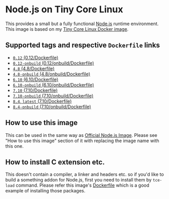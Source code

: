 Node.js on Tiny Core Linux
=========================

This provides a small but a fully functional [Node.js](https://nodejs.org/) runtime environment. This image is based on my [Tiny Core Linux Docker image](https://hub.docker.com/r/tatsushid/tinycore/).

## Supported tags and respective `Dockerfile` links

- [`0.12` (0.12/Dockerfile)](https://github.com/tatsushid/docker-tinycore-node/blob/master/0.12/Dockerfile)
- [`0.12-onbuild` (0.12/onbuild/Dockerfile)](https://github.com/tatsushid/docker-tinycore-node/blob/master/0.12/onbuild/Dockerfile)
- [`4.8` (4.8/Dockerfile)](https://github.com/tatsushid/docker-tinycore-node/blob/master/4.8/Dockerfile)
- [`4.8-onbuild` (4.8/onbuild/Dockerfile)](https://github.com/tatsushid/docker-tinycore-node/blob/master/4.8/onbuild/Dockerfile)
- [`6.10` (6.10/Dockerfile)](https://github.com/tatsushid/docker-tinycore-node/blob/master/6.10/Dockerfile)
- [`6.10-onbuild` (6.10/onbuild/Dockerfile)](https://github.com/tatsushid/docker-tinycore-node/blob/master/6.10/onbuild/Dockerfile)
- [`7.10` (7.10/Dockerfile)](https://github.com/tatsushid/docker-tinycore-node/blob/master/7.10/Dockerfile)
- [`7.10-onbuild` (7.10/onbuild/Dockerfile)](https://github.com/tatsushid/docker-tinycore-node/blob/master/7.10/onbuild/Dockerfile)
- [`8.4`, `latest` (7.10/Dockerfile)][Latest Dockerfile]
- [`8.4-onbuild` (7.10/onbuild/Dockerfile)](https://github.com/tatsushid/docker-tinycore-node/blob/master/8.4/onbuild/Dockerfile)

## How to use this image

This can be used in the same way as [Official Node.js Image](https://hub.docker.com/_/node/). Please see "How to use this image" section of it with replacing the image name with this one.

## How to install C extension etc.

This doesn't contain a compiler, a linker and headers etc. so if you'd like to build a something addon for Node.js, first you need to install them by `tce-load` command. Please refer this image's [Dockerfile][Latest Dockerfile] which is a good example of installing those packages.

[Latest Dockerfile]: https://github.com/tatsushid/docker-tinycore-node/blob/master/8.4/Dockerfile
